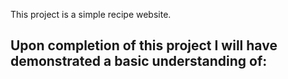 This project is a simple recipe website.

Upon completion of this project I will have demonstrated a basic understanding of:
- 